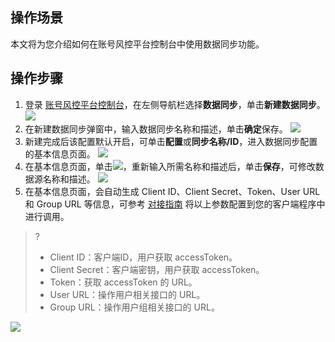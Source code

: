 ## 操作场景
本文将为您介绍如何在账号风控平台控制台中使用数据同步功能。

## 操作步骤
1. 登录 [账号风控平台控制台](https://console.cloud.tencent.com/ciam)，在左侧导航栏选择**数据同步**，单击**新建数据同步**。
![](https://main.qcloudimg.com/raw/3b7ab03dc9a896fce5d99ffa3f25a06f.png)
2. 在新建数据同步弹窗中，输入数据同步名称和描述，单击**确定**保存。
![](https://main.qcloudimg.com/raw/cdb66a626b3e51fe4fb591b6282fb389.png)
3. 新建完成后该配置默认开启，可单击**配置**或**同步名称/ID**，进入数据同步配置的基本信息页面。
![](https://main.qcloudimg.com/raw/1429e164ebb85285b97c2cc654ed7a9b.png)
4. 在基本信息页面，单击![](https://main.qcloudimg.com/raw/db0dfc09104307de55d98f21663b003f.png)，重新输入所需名称和描述后，单击**保存**，可修改数据源名称和描述。
![](https://main.qcloudimg.com/raw/cc63dd17b99d86a1209ce82bac420ba7.png)
5. 在基本信息页面，会自动生成 Client ID、Client Secret、Token、User URL 和 Group URL 等信息，可参考 [对接指南](https://cloud.tencent.com/document/product/1441/62152) 将以上参数配置到您的客户端程序中进行调用。
>?
>- Client ID：客户端ID，用户获取 accessToken。
>- Client Secret：客户端密钥，用户获取 accessToken。
>- Token：获取 accessToken 的 URL。
>- User URL：操作用户相关接口的 URL。
>- Group URL：操作用户组相关接口的 URL。
>
![](https://main.qcloudimg.com/raw/dcb1d877ff280c85d25b82367757563c.png)

